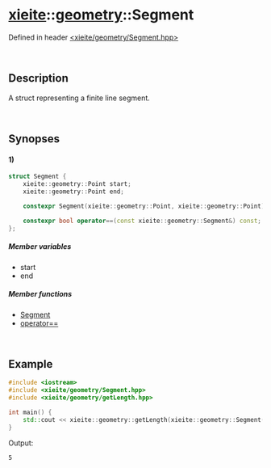 # [xieite](../xieite.md)\:\:[geometry](../geometry.md)\:\:Segment
Defined in header [<xieite/geometry/Segment.hpp>](../../include/xieite/geometry/Segment.hpp)

&nbsp;

## Description
A struct representing a finite line segment.

&nbsp;

## Synopses
#### 1)
```cpp
struct Segment {
    xieite::geometry::Point start;
    xieite::geometry::Point end;

    constexpr Segment(xieite::geometry::Point, xieite::geometry::Point);

    constexpr bool operator==(const xieite::geometry::Segment&) const;
};
```
##### Member variables
- start
- end
##### Member functions
- [Segment](./Segment/1/constructor.md)
- [operator==](./Segment/1/operatorEquals.md)

&nbsp;

## Example
```cpp
#include <iostream>
#include <xieite/geometry/Segment.hpp>
#include <xieite/geometry/getLength.hpp>

int main() {
    std::cout << xieite::geometry::getLength(xieite::geometry::Segment({ 0.0, 0.0 }, { 3.0, 4.0 })) << '\n';
}
```
Output:
```
5
```
